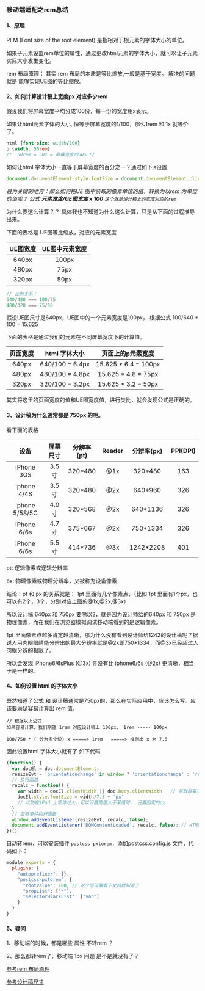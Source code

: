 ### 移动端适配之rem总结

#### 1、原理
REM (Font size of the root element) 是指相对于根元素的字体大小的单位。

如果子元素设置rem单位的属性，通过更改html元素的字体大小，就可以让子元素实际大小发生变化。

rem 布局原理： 其实 rem 布局的本质是等比缩放,一般是基于宽度。 解决的问题就是 能够实现UE图的等比缩放。

#### 2、如何计算设计稿上宽度px 对应多少rem

假设我们将屏幕宽度平均分成100份，每一份的宽度用x表示。

如果让html元素字体的大小, 恒等于屏幕宽度的1/100，那么1rem  和 1x 就等价了。

```css
html {font-size: width/100}
p {width: 50rem}
/*  50rem = 50x = 屏幕宽度的50% */
```

如何让html 字体大小一直等于屏幕宽度的百分之一？通过如下js设置
```js
document.documentElement.style.fontSize = document.documentElement.clientWidth/100 + px
```

*最为关键的地方：那么如何把UE 图中获取的像素单位的值，转换为以rem 为单位的值呢？
公式 **元素宽度/UE图宽度 x 100** `这个就是设计稿上的宽度对应的rem`*

为什么要这么计算？？ 具体我也不知道为什么这么计算，只是从下面的过程推导出来。

下面的表格是 UE图等比缩放，对应的元素宽度

| UE图宽度 | UE图中元素宽度 |
|:---:|:---:|
| 640px   | 100px        |
| 480px   | 75px         |
| 320px   | 50px         |

```js
// 比例关系：
640/480 === 100/75
480/320 === 75/50
```
假设UE图尺寸是640px，UE图中的一个元素宽度是100px， 根据公式 100/640 * 100 = 15.625

下面的表格是通过我们的元素在不同屏幕宽度下的计算值。

| 页面宽度  | html 字体大小      | 页面上的p元素宽度        |
|:-----: |:----:|:---:|
| 640px    | 640/100 = 6.4px  | 15.625 * 6.4 = 100px   |
| 480px    |  480/100 = 4.8px | 15.625 * 4.8 = 75px    | 
| 320px    | 320/100 = 3.2px  | 15.625 * 3.2 = 50px    |

其实将这里的页面宽度的值和UE图宽度值，进行类比，就会发现公式是正确的。

#### 3、设计稿为什么通常都是 750px 的呢。

看下面的表格

| 设备            | 屏幕尺寸	   | 分辨率(pt)    | Reader   | 分辨率(px)     | PPI(DPI)   |
| :--------------: |:-----------:|:------------:|:--------:|:-----------:|:--------:|
| iPhone 3GS     | 3.5寸      | 320*480      | @1x     | 320*480         | 163         |
| iphone 4/4S    | 3.5寸      | 320*480      | @2x     | 640*960         | 326         |
| iphone 5/5S/5C | 4.0寸      | 320*568      | @2x     | 640*1136        | 326         |
| iPhone 6/6s    | 4.7寸      | 375*667      | @2x     | 750*1334        | 326         |
| iPhone 6/6s    | 5.5寸      |  414*736     | @3x     | 1242*2208       | 401         |


pt: 逻辑像素或逻辑分辨率

px: 物理像素或物理分辨率，又被称为设备像素

结论：pt 和 px 的关系就是： 1pt 里面有几个像素点，（比如 1pt 里面有1个px，也可以有2个，3个，分别对应上图的@1x,@2x,@3x）

所以设计稿 640px 和 750px 要除以2，就是因为设计师给的640px 和 750px 是物理像素，而在我们在浏览器模拟调试移动端看到的是逻辑像素。

1pt 里面像素点越多肯定越清晰，那为什么没有看到设计师给1242的设计稿呢？据说人用肉眼眼睛能分辨出的最大分辨率就是@2x即750*1334，而@3x已经超过人肉眼分辨的极限了。

所以会发现 iPhone6/6sPlus (@3x) 并没有比 iphone6/6s (@2x) 更清晰，相当于是一样的。

#### 4、如何设置 html 的字体大小

既然知道了公式 和 设计稿通常是750px的，那么在实际应用中，应该怎么写。应该要满足容易计算出 rem 值。

```
// 根据以上公式
如果容易计算，我们期望 1rem 对应设计稿上 100px， 1rem ----- 100px

100/750 * ( 分为多少份) x =====> 1rem   =====> 推倒出 x 为 7.5
```

因此设置html 字体大小就有了 如下代码

```js
(function() {
  var docEl = doc.documentElement;
  resizeEvt = 'orientationchange' in window ? 'orientationchange' : 'resize',  // 设备在纵横方向改变时触发, 设备缩放时
  // 执行函数
  recalc = function() {
    var width = docEl.clientWidth || doc.body.clientWidth   // 获取屏幕宽度
    docEl.style.fontSize = width/7.5 + 'px'
    // 以防在iPad 上字体过大，可以设置宽度大于某值时， 设置固定的px
  }
  // 监听事件执行函数
  window.addEventListener(resizeEvt, recalc, false);
  document.addEventListener('DOMContentLoaded', recalc, false); // HTML 文档被完全加载和解析完成，第一次加载页面的时候，没有切换设备
})()
```
自动转rem，可以安装插件 `postcss-pxtorem`，添加postcss.config.js 文件，代码如下：

```js
module.exports = {
  plugins: {
    "autoprefixer": {},
    "postcss-pxtorem": {
      "rootValue": 100, // 这个值设置看下文档就知道了
      "propList": ["*"],
      "selectorBlackList": ["van"]
    }
  }
}
```
#### 5、疑问

1、移动端的时候，都是哪些 属性 不转rem ？

2、那么都转rem了，移动端 1px 问题 是不是就没有了？

[参考rem 布局原理](https://zhuanlan.zhihu.com/p/30413803)

[参考设计稿尺寸](https://blog.csdn.net/chelen_jak/article/details/84632804?utm_medium=distribute.pc_relevant.none-task-blog-BlogCommendFromMachineLearnPai2-1.nonecase&depth_1-utm_source=distribute.pc_relevant.none-task-blog-BlogCommendFromMachineLearnPai2-1.nonecase)

